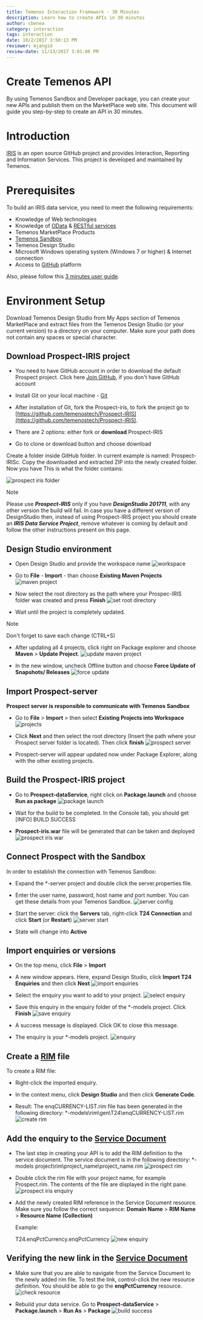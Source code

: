 ```yaml
---
title: Temenos Interaction Framework - 30 Minutes
description: Learn how to create APIs in 30 minutes
author: cbenea
category: interaction
tags: interaction
date: 10/2/2017 3:50:13 PM
reviewer: mjangid
review-date: 11/13/2017 3:01:06 PM 
---
```



# Create Temenos API
By using Temenos Sandbox and Developer package, you can create your new APIs and publish them on the MarketPlace web site. This document will guide you step-by-step to create an API in 30 minutes.

#	Introduction
[IRIS](glossary.md#iris) is an open source GitHub project and provides Interaction, Reporting and Information Services. This project is developed and maintained by Temenos.

#	Prerequisites
To build an IRIS data service, you need to meet the following requirements:

*	Knowledge of Web technologies
*	Knowledge of [OData](glossary.md#odata) & [RESTful services](glossary.md#rest)
*	Temenos MarketPlace Products
  *	[Temenos Sandbox](../marketplace/sandbox.md)
  *	Temenos Design Studio
*	Microsoft Windows operating system (Windows 7 or higher) & Internet connection
*	Access to [GitHub](https://github.com/temenostech) platform 

Also, please follow this [3 minutes user guide](3-minutes.md).

#	Environment Setup

Download Temenos Design Studio from My Apps section of Temenos MarketPlace and extract files from the Temenos Design Studio (or your current version) to a directory on your computer. Make sure your path does not contain any spaces or special character.


## Download Prospect-IRIS project

*	You need to have GitHub account in order to download the default Prospect project. Click here [Join GitHub](https://github.com/join), if you don't have GitHub account 

*	Install Git on your local machine  - [Git](https://git-scm.com/download)

*	After installation of Git, fork the Prospect-iris, to fork the project go to [https://github.com/temenostech/Prospect-IRIS](https://github.com/temenostech/Prospect-IRIS). 

*	There are 2 options: either fork or **download** Prospect-IRIS

*	Go to clone or download button and choose download

Create a folder inside GitHub folder. In current example is named: Prospect-IRISc. Copy the downloaded and extracted ZIP into the newly created folder. Now you have This is what the folder contains:

![prospect iris folder](./images/prospect-iris-folder.png)


>[!NOTE]
>Please use ***Prospect-IRIS*** only if you have ***DesignStudio 201711***, with any other version the build will fail. In case you have a different version of DesignStudio then, instead of using Prospect-IRIS project you should create an ***IRIS Data Service Project***, remove whatever is coming by default and follow the other instructions present on this page.

## Design Studio environment

*	Open Design Studio and provide the workspace name
![workspace](./images/workspace.png)


*	Go to **File** - **Import** - than choose **Existing Maven Projects**
![maven project](./images/existing-maven-project.png)

*	Now select the root directory as the path where your Prospec-IRIS folder was created and press **Finish**
![set root directory](./images/set-directory.png)


*	Wait until the project is completely updated.


>[!NOTE]
>Don't forget to save each change (CTRL+S)

*	After updating all 4 projects, click right on Package explorer and choose **Maven** > **Update Project**.
![update maven project](./images/update-maven-project.png)


*	In the new window, uncheck Offline button and choose **Force Update of Snapshots/ Releases**
![force update](./images/force-update.png)


## Import Prospect-server

**Prospect server is responsible to communicate with Temenos Sandbox**

*	Go to **File** > **Import** > then select **Existing Projects into Workspace**
![projects](./images/existing-projects.png)

*	Click **Next** and then select the root directory (Insert the path where your Prospect server folder is located). Then click **finish**
![prospect server](./images/prospect-server.png)

*	Prospect-server will appear updated now under Package Explorer, along with the other existing projects.


## Build the Prospect-IRIS project

*	Go to **Prospect-dataService**, right click on **Package.launch** and choose **Run as package**
![package launch](./images/package-launch.png)

*	Wait for the build to be completed. In the Console tab, you should get [INFO] BUILD SUCCESS 


*	**Prospect-iris.war** file will be generated that can be taken and deployed
![prospect iris war](./images/prospect-iris-war.png)


## Connect Prospect with the Sandbox

In order to establish the connection with Temenos Sandbox:

 - Expand the *-server project and double click the server.properties file.


 - Enter the user name, password, host name and port number. You can get these details from your Temenos Sandbox.
![server config](./images/server-config.png)

 - Start the server: click the **Servers** tab, right-click **T24 Connection** and click **Start** (or **Restart**)
![server start](./images/server-start.png)

 - State will change into **Active**


## Import enquiries or versions

*	On the top menu, click **File** > **Import**

*	A new window appears. Here, expand Design Studio, click **Import T24 Enquiries** and then click **Next**
![import enquiries](./images/import-enquiries.png)

*	Select the enquiry you want to add to your project.
![select enquiry](./images/select-enquiry.png)

*	Save this enquiry in the enquiry folder of the *-models project. Click **Finish**
![save enquiry](./images/save-enquiry.png)

*	A success message is displayed. Click OK to close this message.

*	The enquiry is your *-models project.
![enquiry](./images/enquiry-added.png)

## Create a [RIM](rim.md) file

To create a RIM file:

 - Right-click the imported enquiry.


 - In the context menu, click **Design Studio** and then click **Generate Code**.

 - Result: The enqCURRENCY-LIST.rim file has been generated in the following directory:
*-models\rim\gen\T24\enqCURRENCY-LIST.rim
![create rim](./images/create-rim-file.png)

## Add the enquiry to the [Service Document](service_document.md)

*	The last step in creating your API is to add the RIM definition to the service document. The service document is in the following directory:
*-models project\rim\project_name\project_name.rim
![prospect rim](./images/prospect-rim.png)


*	Double click the rim file with your project name, for example Prospect.rim. The contents of the file are displayed in the right pane.
![prospect iris enquiry](./images/prospect-iris-enquiry.png)

*	Add the newly created RIM reference in the Service Document resource. Make sure you follow the correct sequence: **Domain Name** > **RIM Name** > **Resource Name (Collection)**

	Example:

	T24.enqPctCurrency.enqPctCurrency
![new enquiry](./images/add-new-enquiry.png)

##	Verifying the new link in the [Service Document](service_document.md)

*	Make sure that you are able to navigate from the Service Document to the newly added rim file. To test the link, control-click the new resource definition. You should be able to go the **enqPctCurrency** resource.
![check resource](./images/check-resource.png)

*	Rebuild your data service. Go to **Prospect-dataService** > **Package.launch** > **Run As** > **Package**
![build success](./images/build-success.png)

